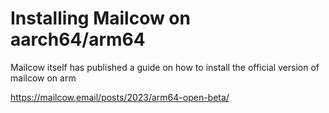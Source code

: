# Installing Mailcow on aarch64/arm64
Mailcow itself has published a guide on how to install the official version of mailcow on arm

https://mailcow.email/posts/2023/arm64-open-beta/
